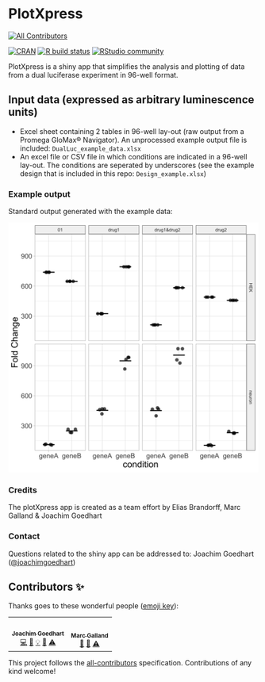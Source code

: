 # PlotXpress
<!-- ALL-CONTRIBUTORS-BADGE:START - Do not remove or modify this section -->
[![All Contributors](https://img.shields.io/badge/all_contributors-1-orange.svg?style=flat-square)](#contributors-)
<!-- ALL-CONTRIBUTORS-BADGE:END -->

<!-- badges: start -->
[![CRAN](https://www.r-pkg.org/badges/version/shiny)](https://CRAN.R-project.org/package=shiny)
[![R build status](https://github.com/rstudio/shiny/workflows/R-CMD-check/badge.svg)](https://github.com/rstudio/shiny/actions)
[![RStudio community](https://img.shields.io/badge/community-shiny-blue?style=social&logo=rstudio&logoColor=75AADB)](https://community.rstudio.com/new-topic?category=shiny&tags=shiny)

<!-- badges: end -->

 
PlotXpress is a shiny app that simplifies the analysis and plotting of data from a dual luciferase experiment in 96-well format.

## Input data (expressed as arbitrary luminescence units)
* Excel sheet containing 2 tables in 96-well lay-out (raw output from a Promega GloMax® Navigator). An unprocessed example output file is included: `DualLuc_example_data.xlsx`
* An excel file or CSV file in which conditions are indicated in a 96-well lay-out. The conditions are seperated by underscores (see the example design that is included in this repo: `Design_example.xlsx`)

### Example output

Standard output generated with the example data:

![alt text](https://github.com/ScienceParkStudyGroup/PlotXpress/blob/master/plotXpress_example.png "Output")

### Credits

<p>The plotXpress app is created as a team effort by Elias Brandorff, Marc Galland & Joachim Goedhart</p>

### Contact

Questions related to the shiny app can be addressed to: Joachim Goedhart ([@joachimgoedhart](https://twitter.com/joachimgoedhart))

## Contributors ✨

Thanks goes to these wonderful people ([emoji key](https://allcontributors.org/docs/en/emoji-key)):

<!-- ALL-CONTRIBUTORS-LIST:START - Do not remove or modify this section -->
<!-- prettier-ignore-start -->
<!-- markdownlint-disable -->
<table>
  <tr>
    <td align="center"><a href="https://huygens.science.uva.nl/"><img src="https://avatars.githubusercontent.com/u/39348589?v=4?s=100" width="100px;" alt=""/><br /><sub><b>Joachim Goedhart</b></sub></a><br /><a href="https://github.com/ScienceParkStudyGroup/PlotXpress/commits?author=JoachimGoedhart" title="Code">💻</a> <a href="https://github.com/ScienceParkStudyGroup/PlotXpress/issues?q=author%3AJoachimGoedhart" title="Bug reports">🐛</a> <a href="#example-JoachimGoedhart" title="Examples">💡</a> <a href="#tool-JoachimGoedhart" title="Tools">🔧</a> <a href="https://github.com/ScienceParkStudyGroup/PlotXpress/commits?author=JoachimGoedhart" title="Tests">⚠️</a></td>
    <td align="center"><a href="http://www.mgalland.info"><img src="https://avatars.githubusercontent.com/u/10114186?v=4?s=100" width="100px;" alt=""/><br /><sub><b>Marc Galland</b></sub></a><br /><a href="#ideas-mgalland" title="Ideas, Planning, & Feedback">🤔</a> <a href="#projectManagement-mgalland" title="Project Management">📆</a> <a href="https://github.com/ScienceParkStudyGroup/PlotXpress/commits?author=mgalland" title="Tests">⚠️</a></td>
</table>

<!-- markdownlint-restore -->
<!-- prettier-ignore-end -->

<!-- ALL-CONTRIBUTORS-LIST:END -->

This project follows the [all-contributors](https://github.com/all-contributors/all-contributors) specification. Contributions of any kind welcome!
